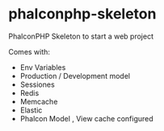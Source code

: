 # phalconphp-skeleton

PhalconPHP Skeleton to start a web project

Comes with:

- Env Variables
- Production / Development model
- Sessiones
- Redis
- Memcache
- Elastic
- Phalcon Model , View cache configured
